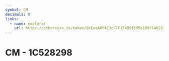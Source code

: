 ```yaml
---
symbol: CM
decimals: 0
links:
  - name: explorer
    url: https://etherscan.io/token/0xEeeA86AC3cF7F154991595e10921482834012222
---
```


# CM - 1C528298
